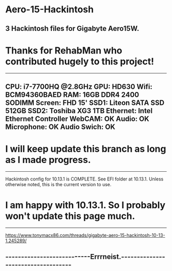 # Aero-15-Hackintosh
3 Hackintosh files for Gigabyte Aero15W.
------------------------------------------------------------------------
# Thanks for RehabMan who contributed hugely to this project!
------------------------------------------------------------------------
CPU: i7-7700HQ @2.8GHz
GPU: HD630
Wifi: BCM94360BAED
RAM: 16GB DDR4 2400 SODIMM
Screen: FHD 15'
SSD1: Liteon SATA SSD 512GB
SSD2: Toshiba XG3 1TB
Ethernet: Intel Ethernet Controller
WebCAM: OK
Audio: OK
Microphone: OK
Audio Swich: OK
------------------------------------------------------------------------
# I will keep update this branch as long as I made progress.
------------------------------------------------------------------------
Hackintosh config for 10.13.1 is COMPLETE. See EFI folder at 10.13.1.
Unless otherwise noted, this is the current version to use.
# I am happy with 10.13.1. So I probably won't update this page much.
------------------------------------------------------------------------
https://www.tonymacx86.com/threads/gigabyte-aero-15-hackintosh-10-13-1.245289/

---------------------------Errrneist.-----------------------------------
------------------------------------------------------------------------
